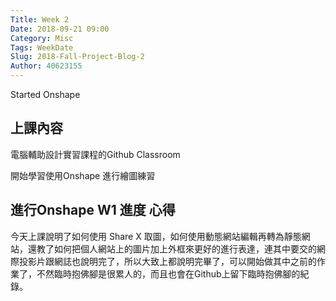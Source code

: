```yaml
---
Title: Week 2 
Date: 2018-09-21 09:00
Category: Misc
Tags: WeekDate
Slug: 2018-Fall-Project-Blog-2
Author: 40623155
---
```


Started Onshape

<!-- PELICAN_END_SUMMARY -->

上課內容
----

電腦輔助設計實習課程的Github Classroom

開始學習使用Onshape 進行繪圖練習

進行Onshape W1 進度
心得
----

今天上課說明了如何使用 Share X 取圖，如何使用動態網站編輯再轉為靜態網站，還教了如何把個人網站上的圖片加上外框來更好的進行表達，連其中要交的網際投影片跟網誌也說明完了，所以大致上都說明完畢了，可以開始做其中之前的作業了，不然臨時抱佛腳是很累人的，而且也會在Github上留下臨時抱佛腳的紀錄。

